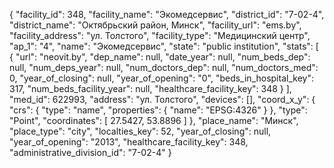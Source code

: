{
    "facility_id": 348,
    "facility_name": "Экомедсервис",
    "district_id": "7-02-4",
    "district_name": "Октябрьский район, Минск",
    "facility_url": "ems.by",
    "facility_address": "ул. Толстого",
    "facility_type": "Медицинский центр",
    "ap_1": "4",
    "name": "Экомедсервис",
    "state": "public institution",
    "stats": [
        {
            "url": "neovit.by",
            "dep_name": null,
            "date_year": null,
            "num_beds_dep": null,
            "num_deps_year": null,
            "num_doctors_dep": null,
            "num_doctors_med": 0,
            "year_of_closing": null,
            "year_of_opening": "0",
            "beds_in_hospital_key": 317,
            "num_beds_facility_year": null,
            "healthcare_facility_key": 348
        }
    ],
    "med_id": 622993,
    "address": "ул. Толстого",
    "devices": [],
    "coord_x_y": {
        "crs": {
            "type": "name",
            "properties": {
                "name": "EPSG:4326"
            }
        },
        "type": "Point",
        "coordinates": [
            27.5427,
            53.8896
        ]
    },
    "place_name": "Минск",
    "place_type": "city",
    "localties_key": 52,
    "year_of_closing": null,
    "year_of_opening": "2013",
    "healthcare_facility_key": 348,
    "administrative_division_id": "7-02-4"
}